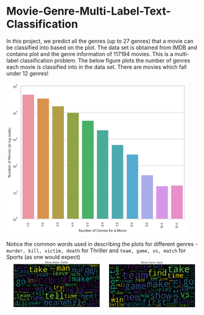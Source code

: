 # Movie-Genre-Multi-Label-Text-Classification

In this project, we predict all the genres (up to 27 genres) that a movie can be classified into based on the plot. The data set is obtained from IMDB and contains plot and the genre information of 117194 movies. This is a multi-label classification problem. The below figure plots the number of genres each movie is classified into in the data set. There are movies which fall under 12 genres!

<img height=400 src="./Images/results/genres_per_movie.png"/>


Notice the common words used in describing the plots for different genres - `murder, kill, victim, death` for Thriller and `team, game, vs, match` for Sports (as one would expect) 
<img src="./Images/results/wordcloud_Thriller_Sports.png"/>

